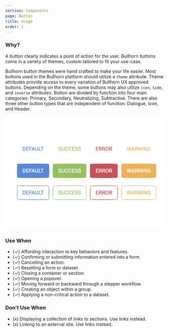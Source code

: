 ```yaml
---
section: Components
page: Button
title: Usage
order: 1
---
```


<novo-grid columns="2" align="start" gap="2rem">
<div>

### Why?

A button clearly indicates a point of action for the user. Bullhorn buttons come in a variety of themes, custom tailored to fit your use\-case.

Bullhorn button themes were hand crafted to make your life easier. Most buttons used in the Bullhorn platform should utilize a `theme` attribute. Theme attributes provide access to every variation of Bullhorn UX approved buttons. Depending on the theme, some buttons may also utilize `icon`, `side`, and `inverse` attributes. Button are divided by function into four main categories: Primary, Secondary, Neutralizing, Subtractive. There are also three other button types that are independent of function: Dialogue, Icon, and Header.

</div>

<img src="/assets/images/ButtonOverview.png"/>

<div>

### Use When

- (✓) Affording interaction to key behaviors and features.
- (✓) Confirming or submitting information entered into a form.
- (✓) Cancelling an action.
- (✓) Resetting a form or dataset.
- (✓) Closing a container or section.
- (✓) Opening a popover.
- (✓) Moving forward or backward through a stepper workflow.
- (✓) Creating an object within a group.
- (✓) Applying a non-critical action to a dataset.

</div>
<div>

### Don′t Use When

- (x) Displaying a collection of links to sections. Use links instead.
- (x) Linking to an external site. Use links instead.

</div>
</novo-grid>
